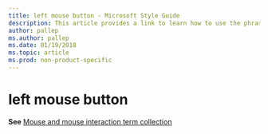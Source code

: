```yaml
---
title: left mouse button - Microsoft Style Guide
description: This article provides a link to learn how to use the phrase left mouse button in Microsoft documents.
author: pallep
ms.author: pallep
ms.date: 01/19/2018
ms.topic: article
ms.prod: non-product-specific
---
```


# left mouse button

**See** [Mouse and mouse interaction term collection](~/a-z-word-list-term-collections/term-collections/mouse-mouse-interaction-terms.md)
